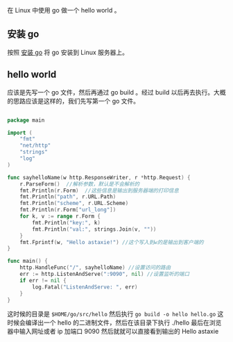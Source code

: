 在 Linux 中使用 go 做一个 hello world 。

## 安装 go

按照 [安装 go](https://www.jianshu.com/p/c43ebab25484) 将 go 安装到 Linux 服务器上。

## hello world

应该是先写一个 go 文件，然后再通过 go build 。经过 build 以后再去执行。大概的思路应该是这样的，我们先写第一个 go 文件。

```go

package main

import (
	"fmt"
	"net/http"
	"strings"
	"log"
)

func sayhelloName(w http.ResponseWriter, r *http.Request) {
	r.ParseForm()  //解析参数，默认是不会解析的
	fmt.Println(r.Form)  //这些信息是输出到服务器端的打印信息
	fmt.Println("path", r.URL.Path)
	fmt.Println("scheme", r.URL.Scheme)
	fmt.Println(r.Form["url_long"])
	for k, v := range r.Form {
		fmt.Println("key:", k)
		fmt.Println("val:", strings.Join(v, ""))
	}
	fmt.Fprintf(w, "Hello astaxie!") //这个写入到w的是输出到客户端的
}

func main() {
	http.HandleFunc("/", sayhelloName) //设置访问的路由
	err := http.ListenAndServe(":9090", nil) //设置监听的端口
	if err != nil {
		log.Fatal("ListenAndServe: ", err)
	}
}

```

这时候的目录是 `$HOME/go/src/hello` 然后执行 `go build -o hello hello.go` 这时候会编译出一个 hello 的二进制文件，然后在该目录下执行 ./hello
最后在浏览器中输入网址或者 ip 加端口 9090 然后就就可以直接看到输出的 Hello astaxie
